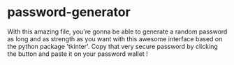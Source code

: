 # password-generator
With this amazing file, you're gonna be able to generate a random password as long and as strength as you want with this awesome interface based on the python
package 'tkinter'. Copy that very secure password by clicking the button and paste it on your password wallet !
